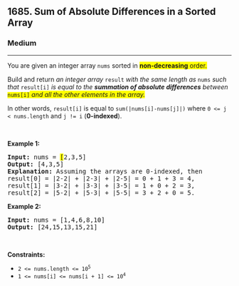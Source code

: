 <h2>1685. Sum of Absolute Differences in a Sorted Array</h2><h3>Medium</h3><hr><div><p>You are given an integer array <code>nums</code> sorted in <strong><span class="highlighter--highlighted" style="background-color: yellow;" data-highlight-id="1">non-decreasing</span></strong><span class="highlighter--highlighted" style="background-color: yellow;" data-highlight-id="1"> order.</span></p>

<p>Build and return <em>an integer array </em><code>result</code><em> with the same length as </em><code>nums</code><em> such that </em><code>result[i]</code><em> is equal to the <strong>summation of absolute differences</strong> between </em><code><span class="highlighter--highlighted" style="background-color: yellow;" data-highlight-id="0">nums[i]</span></code><em><span class="highlighter--highlighted" style="background-color: yellow;" data-highlight-id="0"> and all the other elements in the array.</span></em></p>

<p>In other words, <code>result[i]</code> is equal to <code>sum(|nums[i]-nums[j]|)</code> where <code>0 &lt;= j &lt; nums.length</code> and <code>j != i</code> (<strong>0-indexed</strong>).</p>

<p>&nbsp;</p>
<p><strong>Example 1:</strong></p>

<pre style="position: relative;"><strong>Input:</strong> nums = <span class="highlighter--highlighted" style="background-color: yellow;" data-highlight-id="2">[</span>2,3,5]
<strong>Output:</strong> [4,3,5]
<strong>Explanation:</strong> Assuming the arrays are 0-indexed, then
result[0] = |2-2| + |2-3| + |2-5| = 0 + 1 + 3 = 4,
result[1] = |3-2| + |3-3| + |3-5| = 1 + 0 + 2 = 3,
result[2] = |5-2| + |5-3| + |5-5| = 3 + 2 + 0 = 5.
<div class="open_grepper_editor" title="Edit &amp; Save To Grepper"></div></pre>

<p><strong>Example 2:</strong></p>

<pre style="position: relative;"><strong>Input:</strong> nums = [1,4,6,8,10]
<strong>Output:</strong> [24,15,13,15,21]
<div class="open_grepper_editor" title="Edit &amp; Save To Grepper"></div></pre>

<p>&nbsp;</p>
<p><strong>Constraints:</strong></p>

<ul>
	<li><code>2 &lt;= nums.length &lt;= 10<sup>5</sup></code></li>
	<li><code>1 &lt;= nums[i] &lt;= nums[i + 1] &lt;= 10<sup>4</sup></code></li>
</ul>
</div>